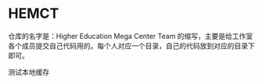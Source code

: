 # HEMCT
仓库的名字是：Higher Education Mega Center Team 的缩写，主要是给工作室各个成员提交自己代码用的。每个人对应一个目录，自己的代码放到对应的目录下即可。

测试本地缓存
